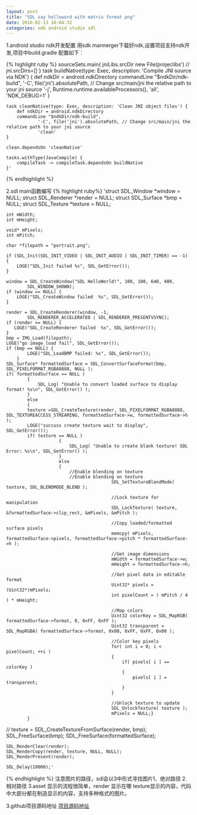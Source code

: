 ```yaml
---
layout: post
title: "SDL say helloword with matrix format png"
date: 2016-02-13 16:04:32
categories: ndk android studio sdl
---
```

1.android studio ndk开发配置
用sdk mannerger下载好ndk,设置项目支持ndk开发,项目中build.gradle 配置如下：

{% highlight ruby %}
 sourceSets.main{
        jniLibs.srcDir new File(projeclibs')
//        jni.srcDirs=[]
    }
    task buildNative(type: Exec, description: 'Compile JNI source via NDK') {
        def ndkDir = android.ndkDirectory
        commandLine "$ndkDir/ndk-build",
                '-C', file('jni').absolutePath, // Change src/main/jni the relative path to your jni source
                '-j', Runtime.runtime.availableProcessors(),
                'all',
                'NDK_DEBUG=1'
    }

    task cleanNative(type: Exec, description: 'Clean JNI object files') {
        def ndkDir = android.ndkDirectory
        commandLine "$ndkDir/ndk-build",
                '-C', file('jni').absolutePath, // Change src/main/jni the relative path to your jni source
                'clean'
    }

    clean.dependsOn 'cleanNative'

    tasks.withType(JavaCompile) {
        compileTask -> compileTask.dependsOn buildNative
    }'

{% endhighlight %}

2.sdl main函数编写
{% highlight ruby%}
'struct SDL_Window *window = NULL;
    struct SDL_Renderer *render = NULL;
    struct SDL_Surface *bmp = NULL;
    struct SDL_Texture *texture = NULL;

    int mWidth;
    int mHeight;

    void* mPixels;
    int mPitch;

    char *filepath = "portrait.png";

    if (SDL_Init(SDL_INIT_VIDEO | SDL_INIT_AUDIO | SDL_INIT_TIMER) == -1) {
        LOGE("SDL_Init failed %s", SDL_GetError());
    }

    window = SDL_CreateWindow("SDL HelloWorld!", 100, 100, 640, 480,
            SDL_WINDOW_SHOWN);
    if (window == NULL) {
        LOGE("SDL_CreateWindow failed  %s", SDL_GetError());
    }

    render = SDL_CreateRenderer(window, -1,
            SDL_RENDERER_ACCELERATED | SDL_RENDERER_PRESENTVSYNC);
    if (render == NULL) {
       LOGE("SDL_CreateRenderer failed  %s", SDL_GetError());
    }
    bmp = IMG_Load(filepath);
    LOGE("go image_load fail", SDL_GetError());
    if (bmp == NULL) {
            LOGE("SDL_LoadBMP failed: %s", SDL_GetError());
        }
    SDL_Surface* formattedSurface = SDL_ConvertSurfaceFormat(bmp, SDL_PIXELFORMAT_RGBA8888, NULL );
    if( formattedSurface == NULL )
     		{
     			SDL_Log( "Unable to convert loaded surface to display format! %s\n", SDL_GetError() );
     		}
     		else
     		{
     		texture =SDL_CreateTexture(render, SDL_PIXELFORMAT_RGBA8888, SDL_TEXTUREACCESS_STREAMING, formattedSurface->w, formattedSurface->h );
     		LOGE("succuss create texture wait to display", SDL_GetError());
     		if( texture == NULL )
            			{
            				SDL_Log( "Unable to create blank texture! SDL Error: %s\n", SDL_GetError() );
            			}
            			else
            			{
            				//Enable blending on texture
            				//Enable blending on texture
                            				SDL_SetTextureBlendMode( texture, SDL_BLENDMODE_BLEND );

                            				//Lock texture for manipulation
                            				SDL_LockTexture( texture, &formattedSurface->clip_rect, &mPixels, &mPitch );

                            				//Copy loaded/formatted surface pixels
                            				memcpy( mPixels, formattedSurface->pixels, formattedSurface->pitch * formattedSurface->h );

                            				//Get image dimensions
                            				mWidth = formattedSurface->w;
                            				mHeight = formattedSurface->h;

                            				//Get pixel data in editable format
                            				Uint32* pixels = (Uint32*)mPixels;
                            				int pixelCount = ( mPitch / 4 ) * mHeight;

                            				//Map colors
                            				Uint32 colorKey = SDL_MapRGB( formattedSurface->format, 0, 0xFF, 0xFF );
                            				Uint32 transparent = SDL_MapRGBA( formattedSurface->format, 0x00, 0xFF, 0xFF, 0x00 );

                            				//Color key pixels
                            				for( int i = 0; i < pixelCount; ++i )
                            				{
                            					if( pixels[ i ] == colorKey )
                            					{
                            						pixels[ i ] = transparent;
                            					}
                            				}

                            				//Unlock texture to update
                            				SDL_UnlockTexture( texture );
                            				mPixels = NULL;}
     		}


   // texture = SDL_CreateTextureFromSurface(render, bmp);
    SDL_FreeSurface(bmp);
    SDL_FreeSurface(formattedSurface);

    SDL_RenderClear(render);
    SDL_RenderCopy(render, texture, NULL, NULL);
    SDL_RenderPresent(render);

    SDL_Delay(10000);'
{% endhighlight %}
注意图片的路径，sdl会以3中形式寻找图片1、绝对路径 2.相对路径 3.asset
    显示的流程很简单，render 显示在哪 texture显示的内容，代码中大部分都在制造显示的内容，支持多种格式的图片。

3.github项目源码地址
[项目源码地址][jekyll-docs]

[jekyll-docs]: https://github.com/highway33/vedio.git
